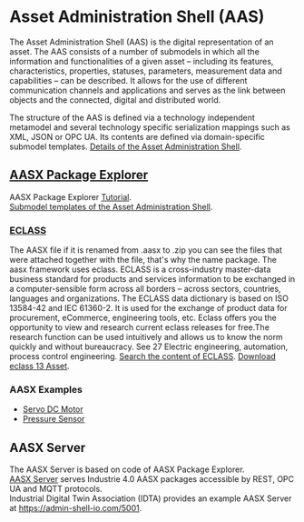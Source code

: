 # Asset Administration Shell (AAS)
The Asset Administration Shell (AAS) is the digital representation of an asset. The AAS consists of a number of submodels in which all the information and functionalities of a given asset – including its features, characteristics, properties, statuses, parameters, measurement data and capabilities – can be described. It allows for the use of different communication channels and applications and serves as the link between objects and the connected, digital and distributed world.  

The structure of the AAS is defined via a technology independent metamodel and several technology specific serialization mappings such as XML, JSON or OPC UA. Its contents are defined via domain-specific submodel templates. [Details of the Asset Administration Shell](references/Details_of_the_Asset_Administration_Shell_Part1_V3.pdf).

## [AASX Package Explorer](https://github.com/admin-shell-io/aasx-package-explorer)
AASX Package Explorer [Tutorial](https://www.youtube.com/@csuyux/videos).  
[Submodel templates of the Asset Administration Shell](references/Submodel_templates-Asset_Administration_Shell-Technical_Data.pdf).

### [ECLASS](https://eclass.eu/support/technical-specification/data-model/conceptual-data-model)

The AASX file if it is renamed from .aasx to .zip you can see the files that were attached together with the file, that's why the name package. The aasx framework uses eclass. ECLASS is a cross-industry master-data business standard for products and services information to be exchanged in a computer-sensible form across all borders – across sectors, countries, languages and organizations. The ECLASS data dictionary is based on ISO 13584-42 and IEC 61360-2. It is used for the exchange of product data for procurement, eCommerce, engineering tools, etc.
Eclass offers you the opportunity to view and research current eclass releases for free.The research function can be used intuitively and allows us to know the norm quickly and without bureaucracy. See  27 Electric engineering, automation, process control engineering. [Search the content of ECLASS](https://eclass.eu/eclass-standard/content-suche).
[Download eclass 13 Asset](https://eclass.eu/shop/produkt/eclass-13-0-asset).

### AASX Examples

- [Servo DC Motor](examples/Example_AAS_ServoDCMotor_21.png)
- [Pressure Sensor](examples/Wika_PSD4.png)

## AASX Server
The AASX Server is based on code of AASX Package Explorer.  
[AASX Server](https://github.com/admin-shell-io/aasx-server) serves Industrie 4.0 AASX packages accessible by REST, OPC UA and MQTT protocols.  
Industrial Digital Twin Association (IDTA) provides an example AASX Server at https://admin-shell-io.com/5001. 
